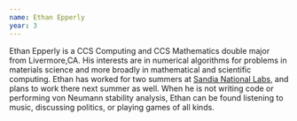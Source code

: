```yaml
---
name: Ethan Epperly
year: 3
---
```


Ethan Epperly is a CCS Computing and CCS Mathematics double major from Livermore,CA.  His interests are in numerical algorithms for problems in materials science and more broadly in mathematical and scientific computing. Ethan has worked for two summers at [Sandia National Labs](http://www.sandia.gov), and plans to work there next summer as well. When he is not writing code or performing von Neumann stability analysis, Ethan can be found listening to music, discussing politics, or playing games of all kinds.
